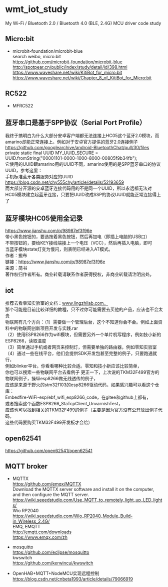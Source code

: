 # wmt_iot_study
My Wi-Fi / Bluetooth 2.0 / Bluetooth 4.0 (BLE, 2.4G) MCU driver code study

## Micro:bit  
* microbit-foundation/microbit-blue  
search weibo, micro:bit  
https://github.com/microbit-foundation/microbit-blue  
http://spotpear.cn/public/index/study/detail/id/398.html  
https://www.waveshare.net/wiki/KitiBot_for_micro:bit  
https://www.waveshare.net/wiki/Chapter_8_of_KitiBot_for_Micro:bit  

## RC522  
* MFRC522  

## 蓝牙串口是基于SPP协议（Serial Port Profile）  
我终于搞明白为什么大部分安卓客户端都无法连接上HC05这个蓝牙2.0模块，而amarino却能正常连接上。例如对于安卓官方提供的蓝牙2.0连接例子  
https://github.com/googlearchive/android-BluetoothChat/pull/30/files  
private static final UUID MY_UUID_SECURE =  
UUID.fromString("00001101-0000-1000-8000-00805f9b34fb");  
它使用的UUID跟amarino用的UUID不同，amarino使用的是SPP蓝牙串口的协议UUID，参考这里：  
手机标准蓝牙各类服务对应的UUID  
https://blog.csdn.net/chy555chy/article/details/52193659  
而大部分开源的安卓蓝牙连接代码用的不是同一个UUID，所以永远都无法对HC05模块建立起蓝牙连接，只要把UUID改成SSP的协议UUID就能正常连接得上了  

## 蓝牙模块HC05使用全记录  
https://www.jianshu.com/p/98987ef3f96e  
带小黑色按钮的，要选按着黑色按钮，然后再加电（即插上电脑的USB口）  
不带按钮的，要给KEY接线端接上一个电压（VCC），然后再插入电脑，即可  
当蓝牙模块state灯变为慢闪，则表明已经进入AT模式。  
作者：搬布  
链接：https://www.jianshu.com/p/98987ef3f96e  
来源：简书  
著作权归作者所有。商业转载请联系作者获得授权，非商业转载请注明出处。  

## iot
推荐去看零知实验室的文档：www.lingzhilab.com。  
那个可能是目前比较详细的教程，只不过你可能需要去买他的产品，应该也不会太贵  
物联网有几个方向：（1）需要做一个管理后台，这个不知道你会不会。例如上面资料中的物联网创新项目开发与实践.rar  
（2）使用ESP8266作为wifi模块，但需要另外一个单片机写程序，例如技小新的ESP8266，读取温度  
（3）简单通过手机或者网页来控制灯，但需要单独的路由器，例如零知实验室  
（4）通过一些在线平台，他们会提供SDK开发包甚至完整的例子，只要跑通就行，  
例如blinker平台。你看看哪种比较合适。零知和技小新应该比较简单，  
你也可以搜索一些物联网平台去看例子
更正一下，上次说的TKM32F499官方的物联网例子，操纵esp8266做无线透传的例子，  
应该是来源于野火的stm32f103的esp8266驱动代码，如果感兴趣可以看这个仓库：  
Embedfire-WiFi-esp/ebf_wifi_esp8266_code，在gitee和github上都有，  
或者搜索这个函数ESP8266_StaTcpClient_UnvarnishTest，  
应该也可以找到相关的TKM32F499的例子（主要是因为官方没有公开放出例子代码，  
这些代码要购买TKM32F499开发板才会给）  

## open62541  
https://github.com/open62541/open62541  

## MQTT broker    
* MQTTX  
https://github.com/emqx/MQTTX  
Download the MQTTX server software and install it on the computer, and then configure the MQTT server.  
https://wiki.seeedstudio.com/Use_MQTT_to_remotely_light_up_LED_lights/  
Wio RP2040  
https://wiki.seeedstudio.com/Wio_RP2040_Module_Build-in_Wireless_2.4G/  
EMQ, EMQTT  
http://emqtt.com/downloads  
https://www.emqx.com/zh  

* mosquitto  
https://github.com/eclipse/mosquitto  
kwswitch  
https://github.com/kerwincui/kwswitch  

* OpenHAB+MQTT+NodeMCU实现远程控制  
https://blog.csdn.net/cnbeta1993/article/details/79066919  

